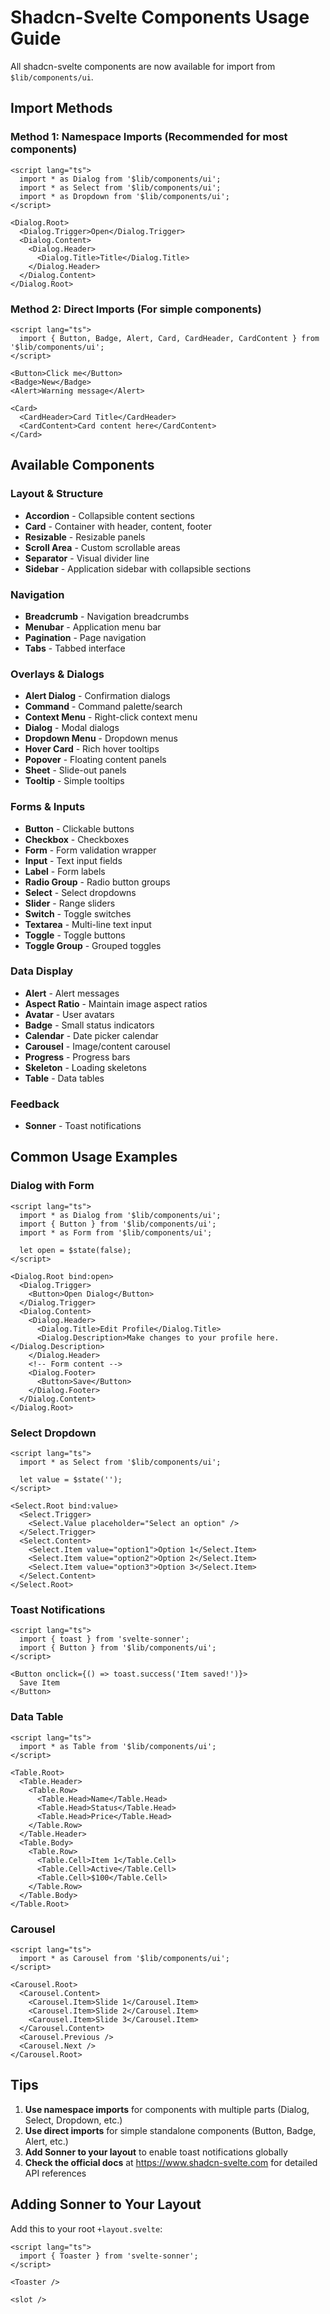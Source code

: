 # Shadcn-Svelte Components Usage Guide

All shadcn-svelte components are now available for import from `$lib/components/ui`.

## Import Methods

### Method 1: Namespace Imports (Recommended for most components)

```svelte
<script lang="ts">
  import * as Dialog from '$lib/components/ui';
  import * as Select from '$lib/components/ui';
  import * as Dropdown from '$lib/components/ui';
</script>

<Dialog.Root>
  <Dialog.Trigger>Open</Dialog.Trigger>
  <Dialog.Content>
    <Dialog.Header>
      <Dialog.Title>Title</Dialog.Title>
    </Dialog.Header>
  </Dialog.Content>
</Dialog.Root>
```

### Method 2: Direct Imports (For simple components)

```svelte
<script lang="ts">
  import { Button, Badge, Alert, Card, CardHeader, CardContent } from '$lib/components/ui';
</script>

<Button>Click me</Button>
<Badge>New</Badge>
<Alert>Warning message</Alert>

<Card>
  <CardHeader>Card Title</CardHeader>
  <CardContent>Card content here</CardContent>
</Card>
```

## Available Components

### Layout & Structure
- **Accordion** - Collapsible content sections
- **Card** - Container with header, content, footer
- **Resizable** - Resizable panels
- **Scroll Area** - Custom scrollable areas
- **Separator** - Visual divider line
- **Sidebar** - Application sidebar with collapsible sections

### Navigation
- **Breadcrumb** - Navigation breadcrumbs
- **Menubar** - Application menu bar
- **Pagination** - Page navigation
- **Tabs** - Tabbed interface

### Overlays & Dialogs
- **Alert Dialog** - Confirmation dialogs
- **Command** - Command palette/search
- **Context Menu** - Right-click context menu
- **Dialog** - Modal dialogs
- **Dropdown Menu** - Dropdown menus
- **Hover Card** - Rich hover tooltips
- **Popover** - Floating content panels
- **Sheet** - Slide-out panels
- **Tooltip** - Simple tooltips

### Forms & Inputs
- **Button** - Clickable buttons
- **Checkbox** - Checkboxes
- **Form** - Form validation wrapper
- **Input** - Text input fields
- **Label** - Form labels
- **Radio Group** - Radio button groups
- **Select** - Select dropdowns
- **Slider** - Range sliders
- **Switch** - Toggle switches
- **Textarea** - Multi-line text input
- **Toggle** - Toggle buttons
- **Toggle Group** - Grouped toggles

### Data Display
- **Alert** - Alert messages
- **Aspect Ratio** - Maintain image aspect ratios
- **Avatar** - User avatars
- **Badge** - Small status indicators
- **Calendar** - Date picker calendar
- **Carousel** - Image/content carousel
- **Progress** - Progress bars
- **Skeleton** - Loading skeletons
- **Table** - Data tables

### Feedback
- **Sonner** - Toast notifications

## Common Usage Examples

### Dialog with Form
```svelte
<script lang="ts">
  import * as Dialog from '$lib/components/ui';
  import { Button } from '$lib/components/ui';
  import * as Form from '$lib/components/ui';
  
  let open = $state(false);
</script>

<Dialog.Root bind:open>
  <Dialog.Trigger>
    <Button>Open Dialog</Button>
  </Dialog.Trigger>
  <Dialog.Content>
    <Dialog.Header>
      <Dialog.Title>Edit Profile</Dialog.Title>
      <Dialog.Description>Make changes to your profile here.</Dialog.Description>
    </Dialog.Header>
    <!-- Form content -->
    <Dialog.Footer>
      <Button>Save</Button>
    </Dialog.Footer>
  </Dialog.Content>
</Dialog.Root>
```

### Select Dropdown
```svelte
<script lang="ts">
  import * as Select from '$lib/components/ui';
  
  let value = $state('');
</script>

<Select.Root bind:value>
  <Select.Trigger>
    <Select.Value placeholder="Select an option" />
  </Select.Trigger>
  <Select.Content>
    <Select.Item value="option1">Option 1</Select.Item>
    <Select.Item value="option2">Option 2</Select.Item>
    <Select.Item value="option3">Option 3</Select.Item>
  </Select.Content>
</Select.Root>
```

### Toast Notifications
```svelte
<script lang="ts">
  import { toast } from 'svelte-sonner';
  import { Button } from '$lib/components/ui';
</script>

<Button onclick={() => toast.success('Item saved!')}>
  Save Item
</Button>
```

### Data Table
```svelte
<script lang="ts">
  import * as Table from '$lib/components/ui';
</script>

<Table.Root>
  <Table.Header>
    <Table.Row>
      <Table.Head>Name</Table.Head>
      <Table.Head>Status</Table.Head>
      <Table.Head>Price</Table.Head>
    </Table.Row>
  </Table.Header>
  <Table.Body>
    <Table.Row>
      <Table.Cell>Item 1</Table.Cell>
      <Table.Cell>Active</Table.Cell>
      <Table.Cell>$100</Table.Cell>
    </Table.Row>
  </Table.Body>
</Table.Root>
```

### Carousel
```svelte
<script lang="ts">
  import * as Carousel from '$lib/components/ui';
</script>

<Carousel.Root>
  <Carousel.Content>
    <Carousel.Item>Slide 1</Carousel.Item>
    <Carousel.Item>Slide 2</Carousel.Item>
    <Carousel.Item>Slide 3</Carousel.Item>
  </Carousel.Content>
  <Carousel.Previous />
  <Carousel.Next />
</Carousel.Root>
```

## Tips

1. **Use namespace imports** for components with multiple parts (Dialog, Select, Dropdown, etc.)
2. **Use direct imports** for simple standalone components (Button, Badge, Alert, etc.)
3. **Add Sonner to your layout** to enable toast notifications globally
4. **Check the official docs** at https://www.shadcn-svelte.com for detailed API references

## Adding Sonner to Your Layout

Add this to your root `+layout.svelte`:

```svelte
<script lang="ts">
  import { Toaster } from 'svelte-sonner';
</script>

<Toaster />

<slot />
```
